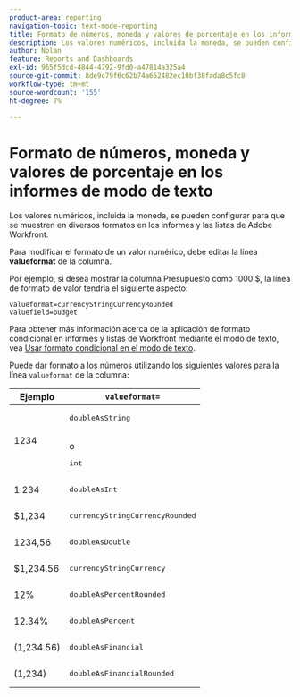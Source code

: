 ```yaml
---
product-area: reporting
navigation-topic: text-mode-reporting
title: Formato de números, moneda y valores de porcentaje en los informes de modo de texto
description: Los valores numéricos, incluida la moneda, se pueden configurar para que se muestren en diversos formatos en los informes y las listas de Adobe Workfront.
author: Nolan
feature: Reports and Dashboards
exl-id: 965f5dcd-4844-4792-9fd0-a47814a325a4
source-git-commit: 8de9c79f6c62b74a652482ec10bf38fada8c5fc8
workflow-type: tm+mt
source-wordcount: '155'
ht-degree: 7%

---
```


# Formato de números, moneda y valores de porcentaje en los informes de modo de texto

<!-- Audited: 2/2024 -->

Los valores numéricos, incluida la moneda, se pueden configurar para que se muestren en diversos formatos en los informes y las listas de Adobe Workfront.

Para modificar el formato de un valor numérico, debe editar la línea **valueformat** de la columna.

Por ejemplo, si desea mostrar la columna Presupuesto como 1000 $, la línea de formato de valor tendría el siguiente aspecto:

```
valueformat=currencyStringCurrencyRounded
valuefield=budget
```

Para obtener más información acerca de la aplicación de formato condicional en informes y listas de Workfront mediante el modo de texto, vea [Usar formato condicional en el modo de texto](../../../reports-and-dashboards/reports/text-mode/use-conditional-formatting-text-mode.md).

Puede dar formato a los números utilizando los siguientes valores para la línea `valueformat` de la columna:

| Ejemplo | `valueformat=` |
|---|---|
| 1234 | <pre>doubleAsString</pre> <br> o <br><pre>int</pre> |
| 1.234 | <pre>doubleAsInt</pre> |
| $1,234 | <pre>currencyStringCurrencyRounded</pre> |
| 1234,56 | <pre>doubleAsDouble</pre> |
| $1,234.56 | <pre>currencyStringCurrency</pre> |
| 12% | <pre>doubleAsPercentRounded</pre> |
| 12.34% | <pre>doubleAsPercent</pre> |
| (1,234.56) | <pre>doubleAsFinancial</pre> |
| (1,234) | <pre>doubleAsFinancialRounded</pre> |


